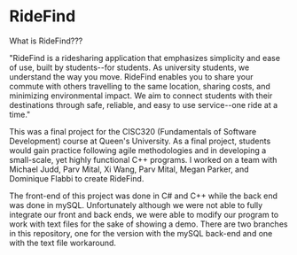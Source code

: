 # RideFind
What is RideFind??? 

"RideFind is a ridesharing application that emphasizes simplicity and ease of use, built by students--for students. As university        students, we understand the way you move. RideFind enables you to share your commute with others travelling to the same location,        sharing costs, and minimizing environmental impact. We aim to connect students with their destinations through safe, reliable, and        easy to use service--one ride at a time."
  
This was a final project for the CISC320 (Fundamentals of Software Development) course at Queen's University. As a final project, students would gain practice following agile methodologies and in developing a small-scale, yet highly functional C++ programs. I worked on a team with Michael Judd, Parv Mital, Xi Wang, Parv Mital, Megan Parker, and Dominique Flabbi to create RideFind.

The front-end of this project was done in C# and C++ while the back end was done in mySQL. Unfortunately although we were not able to fully integrate our front and back ends, we were able to modify our program to work with text files for the sake of showing a demo. There are two branches in this repository, one for the version with the mySQL back-end and one with the text file workaround.


